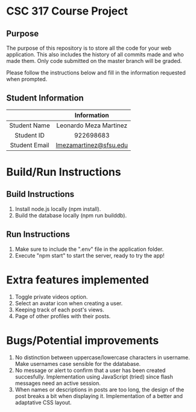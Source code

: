 # CSC 317 Course Project

## Purpose

The purpose of this repository is to store all the code for your web application. This also includes the history of all commits made and who made them. Only code submitted on the master branch will be graded.

Please follow the instructions below and fill in the information requested when prompted.

## Student Information

|               |      Information       |
| :-----------: | :--------------------: |
| Student Name  | Leonardo Meza Martinez |
|  Student ID   |       922698683        |
| Student Email | lmezamartinez@sfsu.edu |

# Build/Run Instructions

## Build Instructions

1. Install node.js locally (npm install).
2. Build the database locally (npm run builddb).

## Run Instructions

1. Make sure to include the ".env" file in the application folder.
2. Execute "npm start" to start the server, ready to try the app!

# Extra features implemented

1. Toggle private videos option.
2. Select an avatar icon when creating a user.
3. Keeping track of each post's views.
4. Page of other profiles with their posts.

# Bugs/Potential improvements

1. No distinction between uppercase/lowercase characters in username. Make usernames case sensible for the ddatabase.
2. No message or alert to confirm that a user has been created succesfully. Implementation using JavaScript (tried) since flash messages need an active session.
3. When names or descriptions in posts are too long, the design of the post breaks a bit when displaying it. Implementation of a better and adaptative CSS layout.
